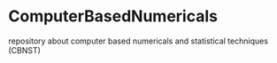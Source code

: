# ComputerBasedNumericals
repository about computer  based numericals and statistical techniques (CBNST)
